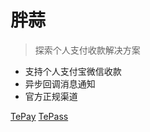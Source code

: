 
# 胖蒜

> 探索个人支付收款解决方案

* 支持个人支付宝微信收款
* 异步回调消息通知
* 官方正规渠道

[TePay](/tepay?id=插件介绍)
[TePass](/tepass?id=插件介绍)